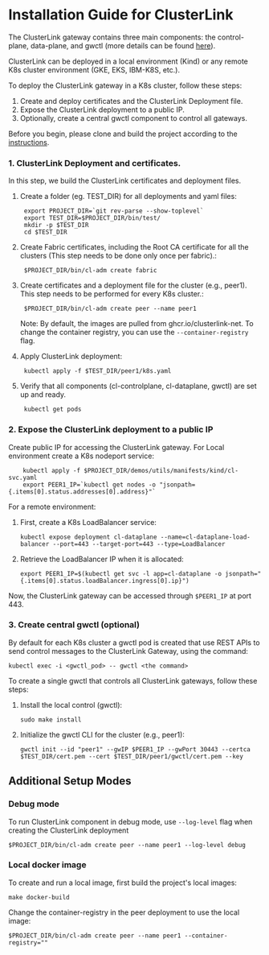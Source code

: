 # Installation Guide for ClusterLink
The ClusterLink gateway contains three main components: the control-plane, data-plane, and gwctl (more details can be found [here](../README.md#what-is-clusterlink)).

ClusterLink can be deployed in a local environment (Kind) or any remote K8s cluster environment (GKE, EKS, IBM-K8S, etc.).

To deploy the ClusterLink gateway in a K8s cluster, follow these steps:

1. Create and deploy certificates and the ClusterLink Deployment file.
2. Expose the ClusterLink deployment to a public IP.
3. Optionally, create a central gwctl component to control all gateways.

Before you begin, please clone and build the project according to the [instructions](../README.md#building-clustelink).
### 1. ClusterLink Deployment and certificates.
In this step, we build the ClusterLink certificates and deployment files.

1) Create a folder (eg. TEST_DIR) for all deployments and yaml files:

        export PROJECT_DIR=`git rev-parse --show-toplevel`
        export TEST_DIR=$PROJECT_DIR/bin/test/
        mkdir -p $TEST_DIR
        cd $TEST_DIR

2) Create Fabric certificates, including the Root CA certificate for all the clusters (This step needs to be done only once per fabric).:

        $PROJECT_DIR/bin/cl-adm create fabric

3) Create certificates and a deployment file for the cluster (e.g., peer1). This step needs to be performed for every K8s cluster.:

        $PROJECT_DIR/bin/cl-adm create peer --name peer1

    Note: By default, the images are pulled from ghcr.io/clusterlink-net. To change the container registry, you can use the ```--container-registry``` flag.

4) Apply ClusterLink deployment:
   
        kubectl apply -f $TEST_DIR/peer1/k8s.yaml


5) Verify that all components (cl-controlplane, cl-dataplane, gwctl) are set up and ready.
   
        kubectl get pods

### 2. Expose the ClusterLink deployment to a public IP
Create public IP for accessing the ClusterLink gateway.
For Local environment create a K8s nodeport service:

        kubectl apply -f $PROJECT_DIR/demos/utils/manifests/kind/cl-svc.yaml
        export PEER1_IP=`kubectl get nodes -o "jsonpath={.items[0].status.addresses[0].address}"`

For a remote environment:

1. First, create a K8s LoadBalancer service:
    ```
    kubectl expose deployment cl-dataplane --name=cl-dataplane-load-balancer --port=443 --target-port=443 --type=LoadBalancer
    ```

2. Retrieve the LoadBalancer IP when it is allocated:
    ```
    export PEER1_IP=$(kubectl get svc -l app=cl-dataplane -o jsonpath="{.items[0].status.loadBalancer.ingress[0].ip}")
    ```

Now, the ClusterLink gateway can be accessed through `$PEER1_IP` at port 443.

### 3. Create central gwctl (optional)
By default for each K8s cluster a gwctl pod is created that use REST APIs to send control messages to the
ClusterLink Gateway, using the command:

    kubectl exec -i <gwctl_pod> -- gwctl <the command>

To create a single gwctl that controls all ClusterLink gateways, follow these steps:

1. Install the local control (gwctl):

    ```
    sudo make install
    ```

2. Initialize the gwctl CLI for the cluster (e.g., peer1):
    ```
    gwctl init --id "peer1" --gwIP $PEER1_IP --gwPort 30443 --certca $TEST_DIR/cert.pem --cert $TEST_DIR/peer1/gwctl/cert.pem --key
    ```

## Additional Setup Modes
### Debug mode
To run ClusterLink component in debug mode, use ```--log-level``` flag when creating the ClusterLink deployment

    $PROJECT_DIR/bin/cl-adm create peer --name peer1 --log-level debug
### Local docker image
To create and run a local image, first build the project's local images:

    make docker-build
Change the container-registry in the peer deployment to use the local image:

    $PROJECT_DIR/bin/cl-adm create peer --name peer1 --container-registry=""
